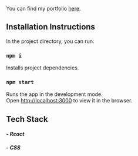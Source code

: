 You can find my portfolio [here](https://jaysebagh.dev/).

## Installation Instructions

In the project directory, you can run:

### `npm i`

Installs project dependencies.

### `npm start`

Runs the app in the development mode.<br />
Open [http://localhost:3000](http://localhost:3000) to view it in the browser.

## Tech Stack

#### - _React_
#### - _CSS_
